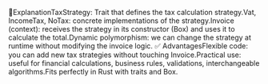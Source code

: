 🔹ExplanationTaxStrategy: Trait that defines the tax calculation strategy.Vat, IncomeTax, NoTax: concrete implementations of the strategy.Invoice (context): receives the strategy in its constructor (Box<dyn TaxStrategy>) and uses it to calculate the total.Dynamic polymorphism: we can change the strategy at runtime without modifying the invoice logic.
✅ AdvantagesFlexible code: you can add new tax strategies without touching Invoice.Practical use: useful for financial calculations, business rules, validations, interchangeable algorithms.Fits perfectly in Rust with traits and Box<dyn Trait>.
